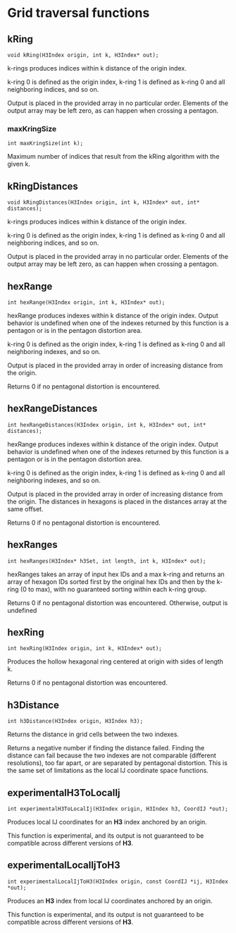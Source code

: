 # Grid traversal functions

## kRing

```
void kRing(H3Index origin, int k, H3Index* out);
```

k-rings produces indices within k distance of the origin index.

k-ring 0 is defined as the origin index, k-ring 1 is defined as k-ring 0 and
all neighboring indices, and so on.

Output is placed in the provided array in no particular order. Elements of
the output array may be left zero, as can happen when crossing a pentagon.

### maxKringSize

```
int maxKringSize(int k);
```

Maximum number of indices that result from the kRing algorithm with the given k.

## kRingDistances

```
void kRingDistances(H3Index origin, int k, H3Index* out, int* distances);
```

k-rings produces indices within k distance of the origin index.

k-ring 0 is defined as the origin index, k-ring 1 is defined as k-ring 0 and
all neighboring indices, and so on.

Output is placed in the provided array in no particular order. Elements of
the output array may be left zero, as can happen when crossing a pentagon.

## hexRange

```
int hexRange(H3Index origin, int k, H3Index* out);
```

hexRange produces indexes within k distance of the origin index.
Output behavior is undefined when one of the indexes returned by this
function is a pentagon or is in the pentagon distortion area.

k-ring 0 is defined as the origin index, k-ring 1 is defined as k-ring 0 and
all neighboring indexes, and so on.

Output is placed in the provided array in order of increasing distance from
the origin.

Returns 0 if no pentagonal distortion is encountered.
 
## hexRangeDistances

```
int hexRangeDistances(H3Index origin, int k, H3Index* out, int* distances);
```

hexRange produces indexes within k distance of the origin index.
Output behavior is undefined when one of the indexes returned by this
function is a pentagon or is in the pentagon distortion area.

k-ring 0 is defined as the origin index, k-ring 1 is defined as k-ring 0 and
all neighboring indexes, and so on.

Output is placed in the provided array in order of increasing distance from
the origin. The distances in hexagons is placed in the distances array at
the same offset.
 
Returns 0 if no pentagonal distortion is encountered.

## hexRanges

```
int hexRanges(H3Index* h3Set, int length, int k, H3Index* out);
```

hexRanges takes an array of input hex IDs and a max k-ring and returns an
array of hexagon IDs sorted first by the original hex IDs and then by the
k-ring (0 to max), with no guaranteed sorting within each k-ring group.

Returns 0 if no pentagonal distortion was encountered. Otherwise, output
is undefined

## hexRing

```
int hexRing(H3Index origin, int k, H3Index* out);
```

Produces the hollow hexagonal ring centered at origin with sides of length k.
 
Returns 0 if no pentagonal distortion was encountered.

## h3Distance

```
int h3Distance(H3Index origin, H3Index h3);
```

Returns the distance in grid cells between the two indexes.

Returns a negative number if finding the distance failed. Finding the distance can fail because the two
indexes are not comparable (different resolutions), too far apart, or are separated by pentagonal
distortion. This is the same set of limitations as the local IJ coordinate space functions.

## experimentalH3ToLocalIj

```
int experimentalH3ToLocalIj(H3Index origin, H3Index h3, CoordIJ *out);
```

Produces local IJ coordinates for an **H3** index anchored by an origin.

This function is experimental, and its output is not guaranteed
to be compatible across different versions of **H3**.

## experimentalLocalIjToH3

```
int experimentalLocalIjToH3(H3Index origin, const CoordIJ *ij, H3Index *out);
```

Produces an **H3** index from local IJ coordinates anchored by an origin.

This function is experimental, and its output is not guaranteed
to be compatible across different versions of **H3**.
